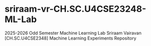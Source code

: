 # sriraam-vr-CH.SC.U4CSE23248-ML-Lab
2025-2026 Odd Semester Machine Learning Lab
Sriraam Vairavan [CH.SC.U4CSE2348] Machine Learning Experiments Repository
